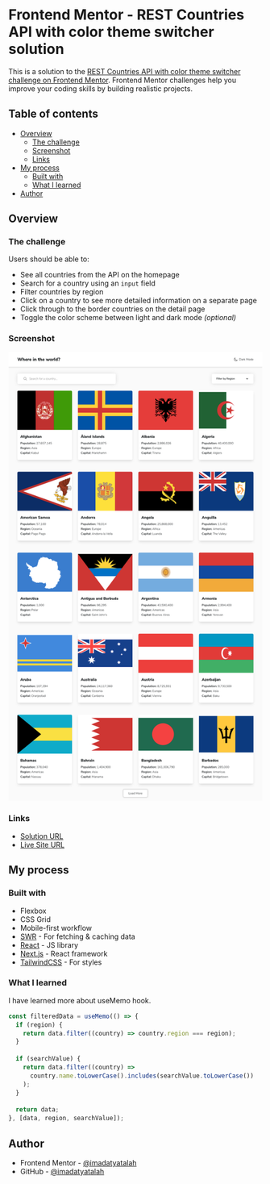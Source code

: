# Frontend Mentor - REST Countries API with color theme switcher solution

This is a solution to the [REST Countries API with color theme switcher challenge on Frontend Mentor](https://www.frontendmentor.io/challenges/rest-countries-api-with-color-theme-switcher-5cacc469fec04111f7b848ca). Frontend Mentor challenges help you improve your coding skills by building realistic projects.

## Table of contents

- [Overview](#overview)
  - [The challenge](#the-challenge)
  - [Screenshot](#screenshot)
  - [Links](#links)
- [My process](#my-process)
  - [Built with](#built-with)
  - [What I learned](#what-i-learned)
- [Author](#author)

## Overview

### The challenge

Users should be able to:

- See all countries from the API on the homepage
- Search for a country using an `input` field
- Filter countries by region
- Click on a country to see more detailed information on a separate page
- Click through to the border countries on the detail page
- Toggle the color scheme between light and dark mode _(optional)_

### Screenshot

![Screenshot for the REST Countries API with color theme switcher coding challenge](./screenshot.png)

### Links

- [Solution URL](https://www.frontendmentor.io/solutions/built-using-nextjs-and-styled-with-tailwindcss-vfgAMHP_Z)
- [Live Site URL](https://rest-countries-api-with-color-theme-switcher-nine.vercel.app/)

## My process

### Built with

- Flexbox
- CSS Grid
- Mobile-first workflow
- [SWR](https://swr.vercel.app/) - For fetching & caching data
- [React](https://reactjs.org/) - JS library
- [Next.js](https://nextjs.org/) - React framework
- [TailwindCSS](https://tailwindcss.com/) - For styles

### What I learned

I have learned more about useMemo hook.

```jsx
const filteredData = useMemo(() => {
  if (region) {
    return data.filter((country) => country.region === region);
  }

  if (searchValue) {
    return data.filter((country) =>
      country.name.toLowerCase().includes(searchValue.toLowerCase())
    );
  }

  return data;
}, [data, region, searchValue]);
```

## Author

<!-- - Website - [Add your name here](https://www.your-site.com) -->

- Frontend Mentor - [@imadatyatalah](https://www.frontendmentor.io/profile/imadatyatalah)
- GitHub - [@imadatyatalah](https://github.com/imadatyatalah)
